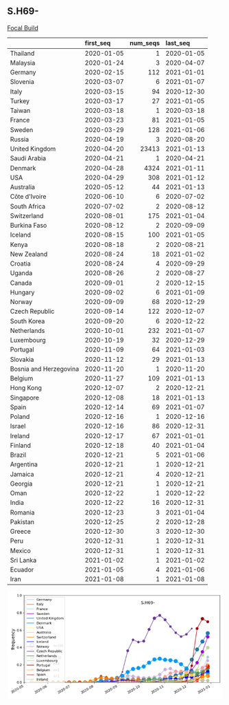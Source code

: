 

## S.H69-
[Focal Build](https://nextstrain.org/groups/neherlab/ncov/S.H69-?c=gt-S_69,501,453)

|                        | first_seq   |   num_seqs | last_seq   |
|:-----------------------|:------------|-----------:|:-----------|
| Thailand               | 2020-01-05  |          1 | 2020-01-05 |
| Malaysia               | 2020-01-24  |          3 | 2020-04-07 |
| Germany                | 2020-02-15  |        112 | 2021-01-01 |
| Slovenia               | 2020-03-07  |          6 | 2021-01-07 |
| Italy                  | 2020-03-15  |         94 | 2020-12-30 |
| Turkey                 | 2020-03-17  |         27 | 2021-01-05 |
| Taiwan                 | 2020-03-18  |          1 | 2020-03-18 |
| France                 | 2020-03-23  |         81 | 2021-01-05 |
| Sweden                 | 2020-03-29  |        128 | 2021-01-06 |
| Russia                 | 2020-04-19  |          3 | 2020-08-20 |
| United Kingdom         | 2020-04-20  |      23413 | 2021-01-13 |
| Saudi Arabia           | 2020-04-21  |          1 | 2020-04-21 |
| Denmark                | 2020-04-28  |       4324 | 2021-01-11 |
| USA                    | 2020-04-29  |        308 | 2021-01-12 |
| Australia              | 2020-05-12  |         44 | 2021-01-13 |
| Côte d'Ivoire          | 2020-06-10  |          6 | 2020-07-02 |
| South Africa           | 2020-07-02  |          2 | 2020-08-12 |
| Switzerland            | 2020-08-01  |        175 | 2021-01-04 |
| Burkina Faso           | 2020-08-12  |          2 | 2020-09-09 |
| Iceland                | 2020-08-15  |        100 | 2021-01-05 |
| Kenya                  | 2020-08-18  |          2 | 2020-08-21 |
| New Zealand            | 2020-08-24  |         18 | 2021-01-02 |
| Croatia                | 2020-08-24  |          4 | 2020-09-29 |
| Uganda                 | 2020-08-26  |          2 | 2020-08-27 |
| Canada                 | 2020-09-01  |          2 | 2020-12-15 |
| Hungary                | 2020-09-02  |          6 | 2021-01-09 |
| Norway                 | 2020-09-09  |         68 | 2020-12-29 |
| Czech Republic         | 2020-09-14  |        122 | 2020-12-07 |
| South Korea            | 2020-09-20  |          6 | 2020-12-22 |
| Netherlands            | 2020-10-01  |        232 | 2021-01-07 |
| Luxembourg             | 2020-10-19  |         32 | 2020-12-29 |
| Portugal               | 2020-11-09  |         64 | 2021-01-03 |
| Slovakia               | 2020-11-12  |         29 | 2021-01-13 |
| Bosnia and Herzegovina | 2020-11-20  |          1 | 2020-11-20 |
| Belgium                | 2020-11-27  |        109 | 2021-01-13 |
| Hong Kong              | 2020-12-07  |          2 | 2020-12-21 |
| Singapore              | 2020-12-08  |         18 | 2021-01-13 |
| Spain                  | 2020-12-14  |         69 | 2021-01-07 |
| Poland                 | 2020-12-16  |          1 | 2020-12-16 |
| Israel                 | 2020-12-16  |         86 | 2020-12-31 |
| Ireland                | 2020-12-17  |         67 | 2021-01-01 |
| Finland                | 2020-12-18  |         40 | 2021-01-04 |
| Brazil                 | 2020-12-21  |          5 | 2021-01-06 |
| Argentina              | 2020-12-21  |          1 | 2020-12-21 |
| Jamaica                | 2020-12-21  |          4 | 2020-12-21 |
| Georgia                | 2020-12-21  |          1 | 2020-12-21 |
| Oman                   | 2020-12-22  |          1 | 2020-12-22 |
| India                  | 2020-12-22  |         16 | 2020-12-31 |
| Romania                | 2020-12-23  |          3 | 2021-01-04 |
| Pakistan               | 2020-12-25  |          2 | 2020-12-28 |
| Greece                 | 2020-12-30  |          3 | 2020-12-30 |
| Peru                   | 2020-12-31  |          1 | 2020-12-31 |
| Mexico                 | 2020-12-31  |          1 | 2020-12-31 |
| Sri Lanka              | 2021-01-02  |          1 | 2021-01-02 |
| Ecuador                | 2021-01-05  |          4 | 2021-01-06 |
| Iran                   | 2021-01-08  |          1 | 2021-01-08 |

![Overall trends S.H69-](/overall_trends_figures/overall_trends_S.H69-.png)